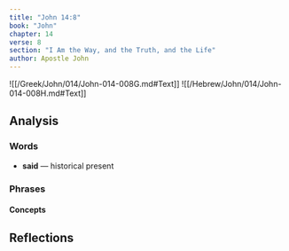 ```yaml
---
title: "John 14:8"
book: "John"
chapter: 14
verse: 8
section: "I Am the Way, and the Truth, and the Life"
author: Apostle John
---
```

![[/Greek/John/014/John-014-008G.md#Text]]
![[/Hebrew/John/014/John-014-008H.md#Text]]

## Analysis

### Words
- **said** — historical present

### Phrases

#### Concepts

## Reflections
